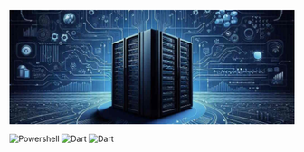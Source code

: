 ![!Header](https://github.com/KR-Sew/KR-Sew/blob/main/assets/header.jpg)




![Powershell](https://img.shields.io/badge/powershell-090909?style=for-the-badge&logo=powershell&logoColor=097CDB)
![Dart](https://img.shields.io/badge/-SonarQube-black?style=for-the-badge&logo=sonar&logoColor=white)
![Dart](https://img.shields.io/badge/-Bash-black?style=for-the-badge&logo=bash&logoColor=097CDB)
